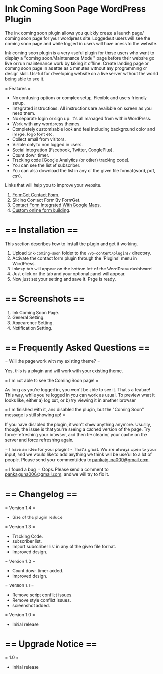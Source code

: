 # Ink Coming Soon Page WordPress Plugin
The ink coming soon plugin allows you quickly create a launch page/ coming soon page for your wordpress site. Loggedout users will see the coming soon page and while logged in users will have acess to the website.

 Ink coming soon plugin is a very useful plugin for those users who want to display a "coming soon/Maintenance Mode " page before their website go live or run maintenance work by taking it offline. Create landing page or coming soon page in as little as 5 minutes without any programming or design skill. Useful for developing website on a live server without the world being able to see it.
 
 = Features =
 
 * No confusing options or complex setup. Flexible and users friendly setup.
 * Integrated instructions: All instructions are available on screen as you need them.
 * No separate login or sign up: It's all managed from within WordPress.
 * Work with any wordpress themes.
 * Completely customizable look and feel including background color and image, logo font etc.
 * Collect email from visitors.
 * Visible only to non logged in users.
 * Social integration (Facebook, Twitter, GooglePlus).
 * Count down timer.
 * Tracking code [Google Analytics (or other) tracking code].
 * You can see the list of subscriber.
 * You can also download the list in any of the given file format(word, pdf, csv).
 
 
 Links that will help you to improve your website.


1. [FormGet Contact Form](http://wordpress.org/plugins/formget-contact-form/).
2. [Sliding Contact Form By FormGet](http://wordpress.org/plugins/sliding-contact-form-by-formget/).
3. [Contact Form Integrated With Google Maps](http://wordpress.org/plugins/contact-form-integrated-with-google-maps/).
4. [Custom online form building](http://www.formget.com/).
  

# == Installation ==

This section describes how to install the plugin and get it working.

1. Upload `ink-coming-soon` folder to the `/wp-content/plugins/` directory.
2. Activate the contact form plugin through the 'Plugins' menu in WordPress.
3. inkcsp tab will appear on the bottom left of the WordPress dashboard. 
4. Just click on the tab and your optional panel will appear. 
5. Now just set your setting and save it. Page is ready. 


# == Screenshots ==

1. Ink Coming Soon Page.
2. General Setting.
3. Appearence Setting.
4. Notification Setting.


# == Frequently Asked Questions ==

= Will the page work with my existing theme? =

Yes, this is a plugin and will work with your existing theme.

= I'm not able to see the Coming Soon  page! =

As long as you're logged in, you won't be able to see it. That's a feature! This way, while you're logged in you can work as usual. To preview what it looks like, either a) log out, or b) try viewing it in another browser

= I'm finished with it, and disabled the plugin, but the "Coming Soon" message is still showing up! =

If you have disabled the plugin, it won't show anything anymore. Usually, though, the issue is that you're seeing a cached version of the page. Try force-refreshing your browser, and then try clearing your cache on the server and force refreshing again.

= I have an idea for your plugin! =
That's great. We are always open to your input, and we would like to add anything we think will be useful to a lot of people. Please send your comment/idea to pankajguna000@gmail.com.

= I found a bug! =
Oops. Please send a comment to pankajguna000@gmail.com. and we will try to fix it.



# == Changelog ==

= Version 1.4 =
* Size of the plugin reduce

= Version 1.3 =
* Tracking Code.
* subscriber list.
* Import subscriber list in any of the given file format.
* Improved design.

= Version 1.2 =
* Count down timer added.
* Improved design.

= Version 1.1 =
* Remove script conflict issues.
* Remove style conflict issues.
* screenshot added.

= Version 1.0 =
* Initial release

# == Upgrade Notice ==
= 1.0 =
* Initial release
